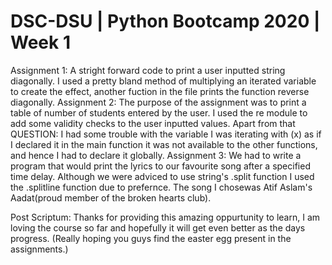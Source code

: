 # DSC-DSU | Python Bootcamp 2020 | Week 1

Assignment 1:
A stright forward code to print a user inputted string diagonally.
I used a pretty bland method of multiplying an iterated variable to create the effect, 
another fuction in the file prints the function reverse diagonally.
Assignment 2:
The purpose of the assignment was to print a table of number of students entered by the user.
I used the re module to add some validity checks to the user inputted values.
Apart from that 
QUESTION: I had some trouble with the variable I was iterating with (x) as if I declared it in the  main function it was not available to the other functions, and hence I had to declare it globally.
Assignment 3: 
We had to write a program that would print the lyrics to our favourite song after a specified time delay. Although we were adviced to use string's .split function I used the .splitline function due to prefernce. The song I chosewas Atif Aslam's Aadat(proud member of the broken hearts club).

Post Scriptum: Thanks for providing this amazing oppurtunity to learn, I am loving the course so far and hopefully it will get even better as the days progress. (Really hoping you guys find the easter egg present in the assignments.)

